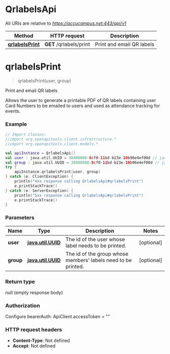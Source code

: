 # QrlabelsApi

All URIs are relative to *https://accucampus.net:443/api/v1*

Method | HTTP request | Description
------------- | ------------- | -------------
[**qrlabelsPrint**](QrlabelsApi.md#qrlabelsPrint) | **GET** /qrlabels/print | Print and email QR labels


<a name="qrlabelsPrint"></a>
# **qrlabelsPrint**
> qrlabelsPrint(user, group)

Print and email QR labels

Allows the user to generate a printable PDF of QR labels containing user Card Numbers to be emailed to users and used as attendance tracking for events.

### Example
```kotlin
// Import classes:
//import org.openapitools.client.infrastructure.*
//import org.openapitools.client.models.*

val apiInstance = QrlabelsApi()
val user : java.util.UUID = 38400000-8cf0-11bd-b23e-10b96e4ef00d // java.util.UUID | The id of the user whose label needs to be printed.
val group : java.util.UUID = 38400000-8cf0-11bd-b23e-10b96e4ef00d // java.util.UUID | The id of the group whose members' labels need to be printed.
try {
    apiInstance.qrlabelsPrint(user, group)
} catch (e: ClientException) {
    println("4xx response calling QrlabelsApi#qrlabelsPrint")
    e.printStackTrace()
} catch (e: ServerException) {
    println("5xx response calling QrlabelsApi#qrlabelsPrint")
    e.printStackTrace()
}
```

### Parameters

Name | Type | Description  | Notes
------------- | ------------- | ------------- | -------------
 **user** | [**java.util.UUID**](.md)| The id of the user whose label needs to be printed. | [optional]
 **group** | [**java.util.UUID**](.md)| The id of the group whose members&#39; labels need to be printed. | [optional]

### Return type

null (empty response body)

### Authorization


Configure bearerAuth:
    ApiClient.accessToken = ""

### HTTP request headers

 - **Content-Type**: Not defined
 - **Accept**: Not defined

